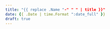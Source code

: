 ```yaml
---
title: "{{ replace .Name "-" " " | title }}"
date: {{ .Date | time.Format ":date_full" }}
draft: true
---
```


